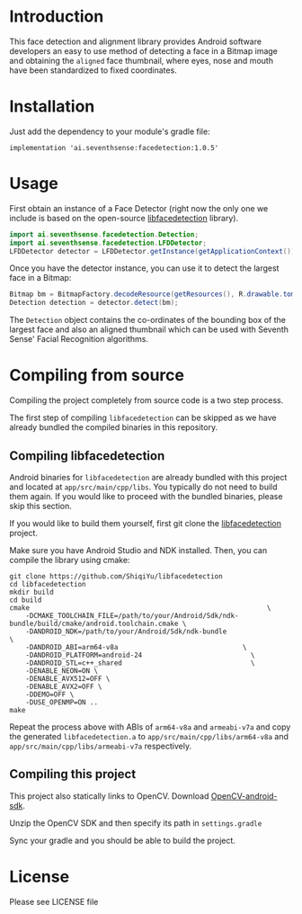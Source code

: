 # Introduction

This face detection and alignment library provides Android software developers an easy to use
method of detecting a face in a Bitmap image and obtaining the `aligned` face thumbnail, where eyes, 
nose and mouth have been standardized to fixed coordinates.

# Installation

Just add the dependency to your module's gradle file:

```
implementation 'ai.seventhsense:facedetection:1.0.5'
```

# Usage

First obtain an instance of a Face Detector (right now the only one we include is based on the
open-source [libfacedetection](https://github.com/ShiqiYu/libfacedetection) library).

```java
import ai.seventhsense.facedetection.Detection;
import ai.seventhsense.facedetection.LFDDetector;
LFDDetector detector = LFDDetector.getInstance(getApplicationContext());
```

Once you have the detector instance, you can use it to detect the largest face in a Bitmap:

```java
Bitmap bm = BitmapFactory.decodeResource(getResources(), R.drawable.tom_cruise);
Detection detection = detector.detect(bm);
```

The `Detection` object contains the co-ordinates of the bounding box of the largest face and also
an aligned thumbnail which can be used with Seventh Sense' Facial Recognition algorithms.

# Compiling from source

Compiling the project completely from source code is a two step process.

The first step of compiling `libfacedetection` can be skipped as we have already bundled the
compiled binaries in this repository.

## Compiling libfacedetection

Android binaries for `libfacedetection` are already bundled with this project and located at 
`app/src/main/cpp/libs`. You typically do not need to build them again. If you would like to 
proceed with the bundled binaries, please skip this section.

If you would like to build them yourself, first git clone the  [libfacedetection](https://github.com/ShiqiYu/libfacedetection)
project.

Make sure you have Android Studio and NDK installed. Then, you can compile the library using cmake:

```
git clone https://github.com/ShiqiYu/libfacedetection
cd libfacedetection
mkdir build
cd build
cmake                                                           \
    -DCMAKE_TOOLCHAIN_FILE=/path/to/your/Android/Sdk/ndk-bundle/build/cmake/android.toolchain.cmake \
    -DANDROID_NDK=/path/to/your/Android/Sdk/ndk-bundle                               \
    -DANDROID_ABI=arm64-v8a                               \
    -DANDROID_PLATFORM=android-24                           \
    -DANDROID_STL=c++_shared                                \
    -DENABLE_NEON=ON \
    -DENABLE_AVX512=OFF \
    -DENABLE_AVX2=OFF \
    -DDEMO=OFF \
    -DUSE_OPENMP=ON ..
make
```

Repeat the process above with ABIs of `arm64-v8a` and `armeabi-v7a` and copy the generated 
`libfacedetection.a` to `app/src/main/cpp/libs/arm64-v8a` and `app/src/main/cpp/libs/armeabi-v7a`
respectively.

## Compiling this project

This project also statically links to OpenCV. Download [OpenCV-android-sdk](https://sourceforge.net/projects/opencvlibrary/files/4.5.0/opencv-4.5.0-android-sdk.zip/download).

Unzip the OpenCV SDK and then specify its path in `settings.gradle`

Sync your gradle and you should be able to build the project.

# License

Please see LICENSE file

